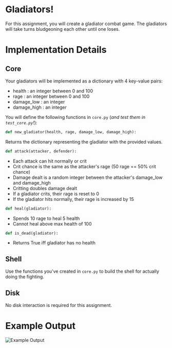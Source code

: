 # Gladiators!

For this assignment, you will create a gladiator combat game.
The gladiators will take turns bludgeoning each other until one loses.

# Implementation Details

## Core

Your gladiators will be implemented as a dictionary with 4 key-value pairs:

- health : an integer between 0 and 100
- rage : an integer between 0 and 100
- damage_low : an integer
- damage_high : an integer

You will define the following functions in `core.py` (*and test them in `test_core.py`!*):

```python
def new_gladiator(health, rage, damage_low, damage_high):
```

Returns the dictionary representing the gladiator with the provided values.

```python
def attack(attacker, defender):
```

- Each attack can hit normally or crit
- Crit chance is the same as the attacker's rage (50 rage == 50% crit chance)
- Damage dealt is a random integer between the attacker's damage\_low and damage\_high
- Critting doubles damage dealt
- If a gladiator crits, their rage is reset to 0
- If the gladiator hits normally, their rage is increased by 15

```python
def heal(gladiator):
```

- Spends 10 rage to heal 5 health
- Cannot heal above max health of 100

```python
def is_dead(gladiator):
```

- Returns True iff gladiator has no health

## Shell

Use the functions you've created in `core.py` to build the shell for actually doing the fighting.

## Disk

No disk interaction is required for this assignment.

# Example Output

![Example Output](./example_output.png)